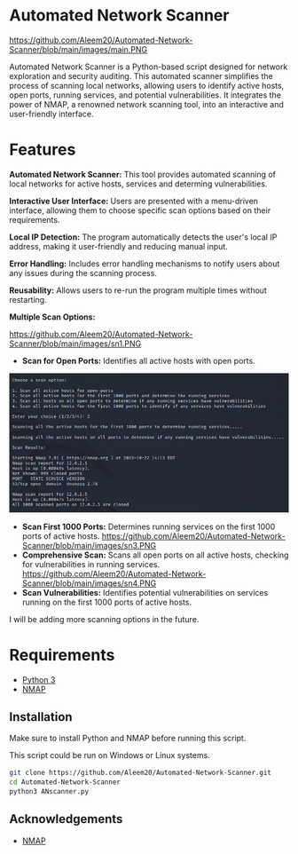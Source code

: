 


# Automated Network Scanner
https://github.com/Aleem20/Automated-Network-Scanner/blob/main/images/main.PNG

Automated Network Scanner is a Python-based script designed for network exploration and security auditing. This automated scanner simplifies the process of scanning local networks, allowing users to identify active hosts, open ports, running services, and potential vulnerabilities. It integrates the power of NMAP, a renowned network scanning tool, into an interactive and user-friendly interface.

# Features


**Automated Network Scanner:** This tool provides automated scanning of local networks for active hosts, services and determing vulnerabilities.

 **Interactive User Interface:** Users are presented with a menu-driven interface, allowing them to choose specific scan options based on their requirements.

**Local IP Detection:** The program automatically detects the user's local IP address, making it user-friendly and reducing manual input.

**Error Handling:** Includes error handling mechanisms to notify users about any issues during the scanning process.

**Reusability:** Allows users to re-run the program multiple times without restarting.

**Multiple Scan Options:**

https://github.com/Aleem20/Automated-Network-Scanner/blob/main/images/sn1.PNG
- **Scan for Open Ports:** Identifies all active hosts with open ports.

 
 ![GitHub Logo](https://github.com/Aleem20/Automated-Network-Scanner/blob/main/images/sn2.PNG)

- **Scan First 1000 Ports:** Determines running services on the first 1000 ports of active hosts.
https://github.com/Aleem20/Automated-Network-Scanner/blob/main/images/sn3.PNG
- **Comprehensive Scan:** Scans all open ports on all active hosts, checking for vulnerabilities in running services.
https://github.com/Aleem20/Automated-Network-Scanner/blob/main/images/sn4.PNG
- **Scan Vulnerabilities:** Identifies potential vulnerabilities on services running on the first 1000 ports of active hosts.

I will be adding more scanning options in the future.
# Requirements
- [Python 3](https://www.python.org/)
-  [NMAP](https://nmap.org/)




## Installation

Make sure to install Python and NMAP before running this script.

This script could be run on Windows or Linux systems. 
```bash
git clone https://github.com/Aleem20/Automated-Network-Scanner.git
cd Automated-Network-Scanner
python3 ANscanner.py
```
    
## Acknowledgements

 - [NMAP](https://nmap.org/)


